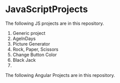 # JavaScriptProjects
The following JS projects are in this repository.
1. Generic project
2. AgeInDays
3. Picture Generator
4. Rock, Paper, Scissors
5. Change Button Color
6. Black Jack
7. 

The following Angular Projects are in this repository.
